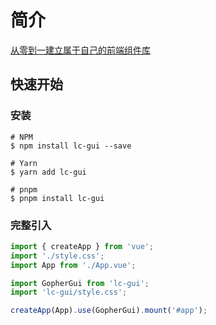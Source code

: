 <!--
 * @Author: changluo
 * @Description:
 * @Date: 2023-02-16 17:16:21
 * @LastEditTime: 2024-04-11 10:30:51
-->

# 简介

[从零到一建立属于自己的前端组件库](https://juejin.cn/post/7124487017588588574)

## 快速开始

### 安装

```shell
# NPM
$ npm install lc-gui --save

# Yarn
$ yarn add lc-gui

# pnpm
$ pnpm install lc-gui
```

### 完整引入

```ts
import { createApp } from 'vue';
import './style.css';
import App from './App.vue';

import GopherGui from 'lc-gui';
import 'lc-gui/style.css';

createApp(App).use(GopherGui).mount('#app');
```
